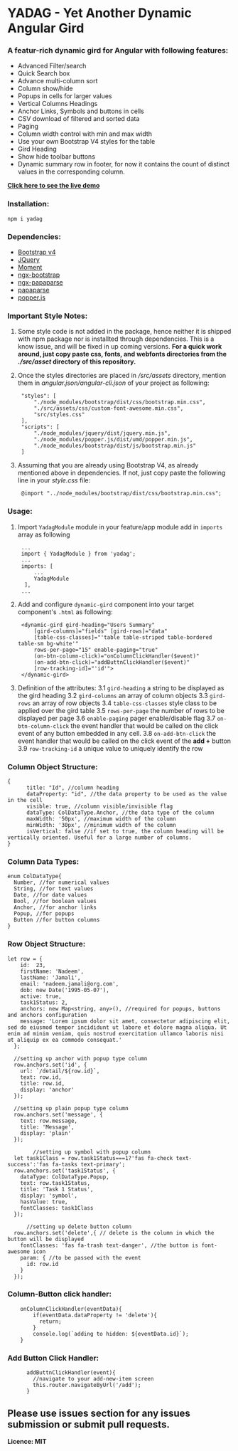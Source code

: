 # YADAG - Yet Another Dynamic Angular Gird
### A featur-rich dynamic gird for Angular with following features:
* Advanced Filter/search
* Quick Search box
* Advance multi-column sort
* Column show/hide
* Popups in cells for larger values
* Vertical Columns Headings
* Anchor Links, Symbols and buttons in cells
* CSV download of filtered and sorted data
* Paging
* Column width control with min and max width
* Use your own Bootstrap V4 styles for the table
* Gird Heading
* Show hide toolbar buttons
* Dynamic summary row in footer, for now it contains the count of distinct values in the corresponding column.

**[Click here to see the live demo](https://yadag-demo.effordea.com/)**

### Installation:
    npm i yadag
### Dependencies:
* [Bootstrap v4](https://www.npmjs.com/package/bootstrap)
* [JQuery](https://www.npmjs.com/package/jquery)
* [Moment](https://www.npmjs.com/package/moment)
* [ngx-bootstrap](https://www.npmjs.com/package/ngx-bootstrap)
* [ngx-papaparse](https://www.npmjs.com/package/ngx-papaparse)
* [papaparse](https://www.npmjs.com/package/papaparse)
* [popper.js](https://www.npmjs.com/package/popper.js)

### Important Style Notes:
1. Some style code is not added in the package, hence neither it is shipped with npm package nor is installted through dependencies. This is a know issue, and will be fixed in up coming versions. **For a quick work around, just copy paste css, fonts, and webfonts directories from the *./src/asset* directory of this repository.**
2. Once the styles directories are placed in */src/assets* directory, mention them in *angular.json/angular-cli.json* of your project as following:


        "styles": [
            "./node_modules/bootstrap/dist/css/bootstrap.min.css",
            "./src/assets/css/custom-font-awesome.min.css",
            "src/styles.css"
        ],
        "scripts": [
            "./node_modules/jquery/dist/jquery.min.js",
            "./node_modules/popper.js/dist/umd/popper.min.js",
            "./node_modules/bootstrap/dist/js/bootstrap.min.js"      
        ]
3. Assuming that you are already using Bootstrap V4, as already mentioned above in dependencies. If not, just copy paste the following line in your *style.css* file:


        @import "../node_modules/bootstrap/dist/css/bootstrap.min.css";

### Usage:
1. Import `YadagModule` module in your feature/app module add in `imports` array as following


        ...
        import { YadagModule } from 'yadag';
        ...
        imports: [
            ...
            YadagModule
         ],
        ...
2. Add and configure `dynamic-gird` component into your target component's `.html` as following:


        <dynamic-gird gird-heading="Users Summary" 
            [gird-columns]="fields" [gird-rows]="data"
            [table-css-classes]="'table table-striped table-bordered table-sm bg-white'"
            rows-per-page="15" enable-paging="true" 
            (on-btn-column-click)="onColumnClickHandler($event)"
            (on-add-btn-click)="addButtnClickHandler($event)"
            [row-tracking-id]="'id'">
        </dynamic-gird>
  
3. Definition of the attributes:
3.1 `gird-heading` a string to be displayed as the gird heading
3.2 `gird-columns` an array of column objects
3.3 `gird-rows` an array of row objects
3.4 `table-css-classes` style class to be applied over the gird table 
3.5 `rows-per-page` the number of rows to be displayed per page
3.6 `enable-paging` pager enable/disable flag
3.7 `on-btn-column-click` the event handler that would be called on the click event of any button embedded in any cell.
3.8 `on-add-btn-click` the event handler that would be called on the click event of the **add +** button
3.9 `row-tracking-id` a unique value to uniquely identify the row

### Column Object Structure:
    {
          title: "Id", //column heading
          dataProperty: "id", //the data property to be used as the value in the cell
          visible: true, //column visible/invisible flag
          dataType: ColDataType.Anchor, //the data type of the column
          maxWidth: '50px', //maximum width of the column
          minWidth: '30px', //minimum width of the column
          isVertical: false //if set to true, the column heading will be vertically oriented. Useful for a large number of columns.
    }

### Column Data Types:


    enum ColDataType{
      Number, //for numerical values
      String, //for text values
      Date, //for date values
      Bool, //for boolean values
      Anchor, //for anchor links
      Popup, //for popups
      Button //for button columns
    }

### Row Object Structure:


    let row = {
        id:  23,
        firstName: 'Nadeem',
        lastName: 'Jamali',
        email: 'nadeem.jamali@org.com',
        dob: new Date('1995-05-07'),
        active: true,
        task1Status: 2,
        anchors: new Map<string, any>(), //required for popups, buttons and anchors configuration
        message: 'Lorem ipsum dolor sit amet, consectetur adipiscing elit, sed do eiusmod tempor incididunt ut labore et dolore magna aliqua. Ut enim ad minim veniam, quis nostrud exercitation ullamco laboris nisi ut aliquip ex ea commodo consequat.'
      };
      
      //setting up anchor with popup type column
      row.anchors.set('id', {
        url: `/detail/${row.id}`,
        text: row.id,
        title: row.id,
        display: 'anchor'
      });
      
      //setting up plain popup type column
      row.anchors.set('message', {
        text: row.message,
        title: 'Message',
        display: 'plain'
      });
      
            //setting up symbol with popup column
      let task1Class = row.task1Status===1?'fas fa-check text-success':'fas fa-tasks text-primary';
      row.anchors.set('task1Status', {
        dataType: ColDataType.Popup,
        text: row.task1Status,
        title: 'Task 1 Status',
        display: 'symbol',
        hasValue: true,
        fontClasses: task1Class
      });

          //setting up delete button column
      row.anchors.set('delete',{ // delete is the column in which the button will be displayed
        fontClasses: 'fas fa-trash text-danger', //the button is font-awesome icon
        param: { //to be passed with the event
          id: row.id
        }
      });


### Column-Button click handler:

    
        onColumnClickHandler(eventData){
            if(eventData.dataProperty != 'delete'){
              return;
            }
            console.log(`adding to hidden: ${eventData.id}`);
        }

### Add Button Click Handler:


          addButtnClickHandler(event){
            //navigate to your add-new-item screen
            this.router.navigateByUrl('/add');
          }


## Please use issues section for any issues submission or submit pull requests.

**Licence: MIT**